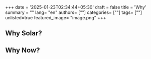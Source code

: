 +++
date = '2025-01-23T02:34:44+05:30'
draft = false
title = 'Why'
summary = ""
lang= "en"
authors= [""]
categories= [""]
tags= [""]
unlisted=true
featured_image= "image.png"
+++

## Why Solar?

## Why Now?